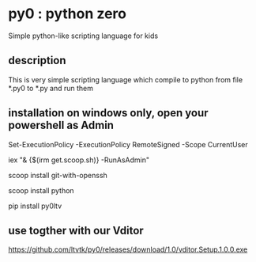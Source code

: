 # py0 : python zero
Simple python-like scripting language for kids 
## description
This is very simple scripting language which compile to python from file *.py0 to *.py and run them
## installation on windows only, open your powershell as Admin
Set-ExecutionPolicy -ExecutionPolicy RemoteSigned -Scope CurrentUser

iex "& {$(irm get.scoop.sh)} -RunAsAdmin"

scoop install git-with-openssh

scoop install python

pip install py0ltv

## use togther with our Vditor
https://github.com/ltvtk/py0/releases/download/1.0/vditor.Setup.1.0.0.exe
